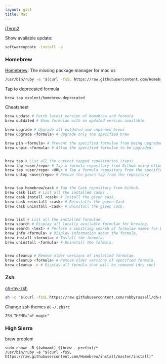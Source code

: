 ```yaml
---
layout: gist
title: Mac
---
```


[iTerm2](https://www.iterm2.com/)

Show available update:
```bash
softwareupdate -install -a
```

### Homebrew

[Homebrew](https://brew.sh/): The missing package manager for mac os
```bash
/usr/bin/ruby -e "$(curl -fsSL https://raw.githubusercontent.com/Homebrew/install/master/install)"
```

Tap to deprecated formula
```bash
brew tap exolnet/homebrew-deprecated
```

Cheatsheet
```bash
brew update # Fetch latest version of homebrew and formula
brew outdated # Show formulae with an updated version available

brew upgrade # Upgrade all outdated and unpinned brews
brew upgrade <formula> # Upgrade only the specified brew

brew pin <formula> # Prevent the specified formulae from being upgraded
brew unpin <formula> # Allow the specified formulae to be upgraded.


brew tap # List all the current tapped repositories (taps)
brew tap <user/repo> # Tap a formula repository from Github using https for tap https://github.com/user/homebrew-repo
brew tap <user/repo> <URL> # Tap a formula repository from the specified URL
brew untap <user/repo> # Remove the given tap from the repository


brew tap homebrew/cask # Tap the Cask repository from Github.
brew cask list # List all the installed casks .
brew cask install <cask> # Install the given cask.
brew cask reinstall <cask> # Reinstalls the given Cask
brew cask uninstall <cask> # Uninstall the given cask.


brew list # List all the installed formulae.
brew search # Display all locally available formulae for brewing.
brew search <text> # Perform a substring search of formulae names for brewing.
brew info <formula> # Display information about the formula.
brew install <formula> # Install the formula.
brew uninstall <formula> # Uninstall the formula.


brew cleanup # Remove older versions of installed formulae.
brew cleanup <formula> # Remove older versions of specified formula.
brew cleanup -n # Display all formula that will be removed (dry run)
```

### Zsh

[oh-my-zsh](https://github.com/robbyrussell/oh-my-zsh)
```sh
sh -c "$(curl -fsSL https://raw.githubusercontent.com/robbyrussell/oh-my-zsh/master/tools/install.sh)"
```

Change zsh themes at `~/.zhsrc`
```
ZSH_THEME="af-magic"
```

### High Sierra

brew problem
```
sudo chown -R $(whoami) $(brew --prefix)/*
/usr/bin/ruby -e "$(curl -fsSL https://raw.githubusercontent.com/Homebrew/install/master/install)"
```
